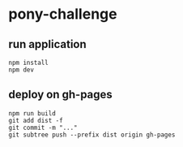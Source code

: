 # pony-challenge

## run application

```
npm install
npm dev
```

## deploy on gh-pages

```
npm run build
git add dist -f
git commit -m "..."
git subtree push --prefix dist origin gh-pages
```
